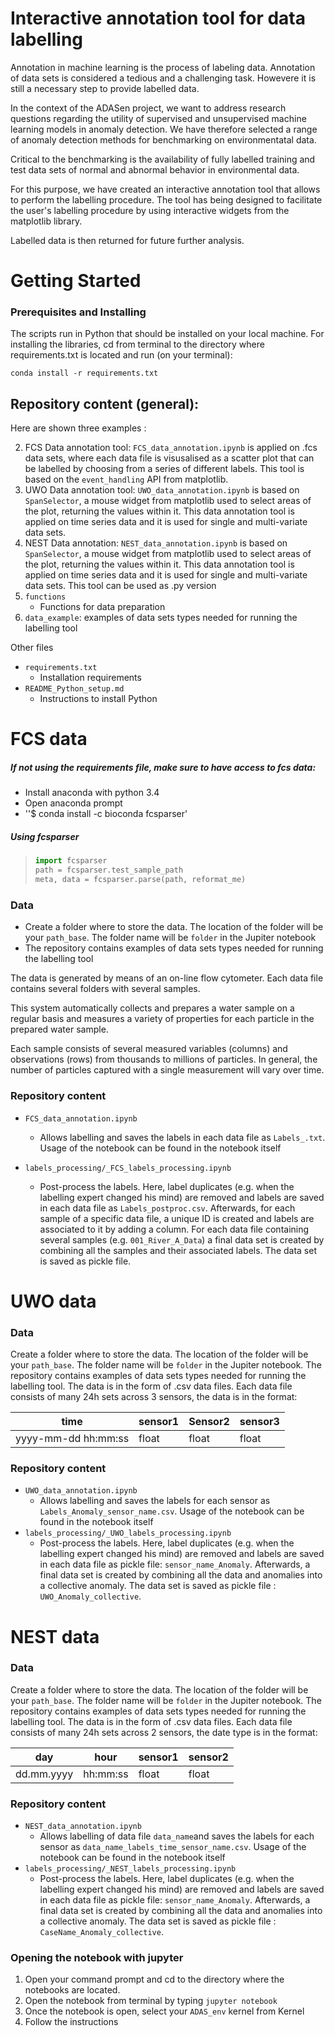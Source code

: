 # Interactive annotation tool for data labelling

Annotation in machine learning is the process of labeling data. Annotation of data sets is considered a tedious and a challenging task. Howevere it is still a necessary step to provide labelled data. 

In the context of the ADASen project, we want to address research questions regarding the utility of supervised and unsupervised machine learning models in anomaly detection. We have therefore selected a range of anomaly detection methods for benchmarking on environmentatal data.  

Critical to the benchmarking is the availability of fully labelled training and test data sets of normal and abnormal behavior in environmental data. 

For this purpose, we have created an interactive annotation tool that allows to perform the labelling procedure. The tool has being designed to facilitate the user's labelling procedure by using interactive widgets from the matplotlib library.

Labelled data is then returned for future further analysis.



# Getting Started

### Prerequisites and Installing

The scripts run in Python that should be installed on your local machine. For installing the libraries, cd from terminal to the directory where requirements.txt is located and run (on your terminal):

`conda install -r requirements.txt`



## Repository content (general):

Here are shown three examples : 

2. FCS Data annotation tool: `FCS_data_annotation.ipynb`  is applied on .fcs data sets, where each data file is visusalised as a scatter plot that can be labelled by choosing from a series of different labels. This tool is based on the `event_handling` API from matplotlib.
2. UWO Data annotation tool: `UWO_data_annotation.ipynb`  is based on `SpanSelector`, a mouse widget from matplotlib used to select areas of the plot, returning the values within it. This data annotation tool is applied on time series data and it is used for single and multi-variate data sets.
3. NEST Data annotation: `NEST_data_annotation.ipynb`  is based on `SpanSelector`, a mouse widget from matplotlib used to select areas of the plot, returning the values within it. This data annotation tool is applied on time series data and it is used for single and multi-variate data sets. This tool can be used as .py version
4. `functions`
   - Functions for data preparation
5. `data_example`: examples of data sets types needed for running the labelling tool

Other files

- `requirements.txt`
  - Installation requirements
- `README_Python_setup.md`
  - Instructions to install Python





# FCS data

##### If not using the requirements file, make sure to have access to fcs data:

- Install anaconda with python 3.4
- Open anaconda prompt
- ''$ conda install -c bioconda fcsparser'

##### Using fcsparser

> ```python
> import fcsparser
> path = fcsparser.test_sample_path
> meta, data = fcsparser.parse(path, reformat_me)
> ```

### Data

- Create a folder where to store the data. The location of the folder will be your `path_base`. The folder name will be `folder` in the Jupiter notebook
- The repository contains examples of data sets types needed for running the labelling tool

The data is generated by means of an on-line flow cytometer. Each data file contains several folders with several samples.

This system automatically collects and prepares a water sample on a regular basis and measures a variety of properties for each particle in the prepared water sample. 

Each sample consists of several measured variables (columns) and observations (rows) from thousands to millions of particles. In general, the number of particles captured with a single measurement will vary over time. 



### Repository content 

- `FCS_data_annotation.ipynb` 

  - Allows labelling and saves the labels in each data file as `Labels_.txt`. Usage of the notebook can be found in the notebook itself

- `labels_processing/_FCS_labels_processing.ipynb` 

  - Post-process the labels. Here, label duplicates (e.g. when the labelling expert changed his mind) are removed and labels are saved in each data file as `Labels_postproc.csv`. Afterwards, for each sample of a specific data file, a unique ID is created and labels are associated to it by adding a column. For each data file containing several samples (e.g. `001_River_A_Data`) a final data set is created by combining all the samples and their associated labels. The data set is saved as pickle file. 

  

# UWO data

### Data

Create a folder where to store the data. The location of the folder will be your `path_base`. The folder name will be `folder` in the Jupiter notebook. The repository contains examples of data sets types needed for running the labelling tool. The data is in the form of .csv data files. Each data file consists of many 24h sets across 3 sensors, the data  is in the format:

| time                | sensor1 | Sensor2 | sensor3 |
| ------------------- | ------- | ------- | ------- |
| yyyy-mm-dd hh:mm:ss | float   | float   | float   |



### Repository content

- `UWO_data_annotation.ipynb` 
  - Allows labelling and saves the labels for each sensor as `Labels_Anomaly_sensor_name.csv`. Usage of the notebook can be found in the notebook itself
- `labels_processing/_UWO_labels_processing.ipynb` 
  - Post-process the labels. Here, label duplicates (e.g. when the labelling expert changed his mind) are removed and labels are saved in each data file as pickle file: `sensor_name_Anomaly`. Afterwards,  a final data set is created by combining all the data and anomalies into a collective anomaly. The data set is saved as pickle file : `UWO_Anomaly_collective`. 



# NEST data

### Data

Create a folder where to store the data. The location of the folder will be your `path_base`. The folder name will be `folder` in the Jupiter notebook. The repository contains examples of data sets types needed for running the labelling tool. The data is in the form of .csv data files. Each data file consists of many 24h sets across 2 sensors, the date type is in the format:

| day        | hour     | sensor1 | sensor2 |
| ---------- | -------- | ------- | ------- |
| dd.mm.yyyy | hh:mm:ss | float   | float   |



### Repository content 

- `NEST_data_annotation.ipynb` 
  - Allows labelling of data file `data_name`and saves the labels for each sensor as `data_name_labels_time_sensor_name.csv`. Usage of the notebook can be found in the notebook itself
- `labels_processing/_NEST_labels_processing.ipynb` 
  - Post-process the labels. Here, label duplicates (e.g. when the labelling expert changed his mind) are removed and labels are saved in each data file as pickle file: `sensor_name_Anomaly`. Afterwards,  a final data set is created by combining all the data and anomalies into a collective anomaly. The data set is saved as pickle file : `CaseName_Anomaly_collective`. 



### Opening the notebook with jupyter

1. Open your command prompt and cd to the directory where the notebooks are located. 
2. Open the notebook from terminal by typing `jupyter notebook`
3. Once the notebook is open, select your `ADAS_env` kernel from Kernel
4. Follow the instructions